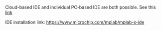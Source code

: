 Cloud-based IDE and individual PC-based IDE are both possible. See this [link](https://www.microchip.com/mplab/mplab-code-configurator)

IDE installation link: https://www.microchip.com/mplab/mplab-x-ide
